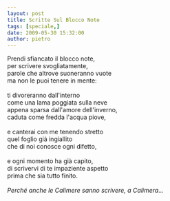 ```yaml
---
layout: post
title: Scritte Sul Blocco Note
tags: [speciale,]
date: 2009-05-30 15:32:00
author: pietro
---
```

Prendi sfiancato il blocco note,<br/>per scrivere svogliatamente,<br/>parole che altrove suoneranno vuote<br/>ma non le puoi tenere in mente:<br/><br/>ti divoreranno dall'interno<br/>come una lama poggiata sulla neve<br/>appena sparsa dall'amore dell'inverno,<br/>caduta come fredda l'acqua piove,<br/><br/>e canterai con me tenendo stretto<br/>quel foglio già ingiallito<br/>che di noi conosce ogni difetto,<br/><br/>e ogni momento ha già capito,<br/>di scrivervi di te impaziente aspetto<br/>prima che sia tutto finito.<br/><br/><span style="font-style: italic">Perché anche le Calimere sanno scrivere, a Calimera...</span>
